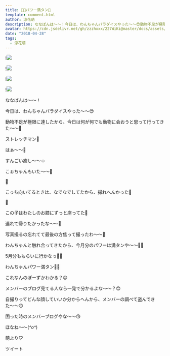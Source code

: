 ```yaml
---
title: 💪🏻パワー満タン🐩
template: comment.html
author: 涼花萌
description: ななばんは〜〜！今日は、わんちゃんパラダイスやった〜〜😍動物不足が極限に達したから、今日は何が何でも動物に会おうと思って行ってきた〜〜🤗ストレ...
avatar: https://cdn.jsdelivr.net/gh/zzzhxxx/227WiKi@master/docs/assets/photo/avatar/moe.jpg
date: "2018-04-28"
tags:
  - 涼花萌
---
```


!![](https://cdn.jsdelivr.net/gh/227WiKi/227WiKi-image@master/blog-image/moe-2018-04-28_1.jpg)

!![](https://cdn.jsdelivr.net/gh/227WiKi/227WiKi-image@master/blog-image/moe-2018-04-28_2.jpg)

!![](https://cdn.jsdelivr.net/gh/227WiKi/227WiKi-image@master/blog-image/moe-2018-04-28_3.jpg)

!![](https://cdn.jsdelivr.net/gh/227WiKi/227WiKi-image@master/blog-image/moe-2018-04-28_4.jpg)







ななばんは〜〜！





今日は、わんちゃんパラダイスやった〜〜😍






動物不足が極限に達したから、今日は何が何でも動物に会おうと思って行ってきた〜〜🤗









ストレッチマン🐩











はぁ〜〜💓







すんごい癒し〜〜☺️










こぉちゃんもいた〜〜💓




🐩









こっち向いてるときは、なでなでしてたから、撮れへんかった🙈














🐩









この子はわたしのお膝にずっと座ってた💓







連れて帰りたかったな〜〜💓













写真撮るの忘れてて最後の方焦って撮ったわ〜〜📸













わんちゃんと触れ合ってきたから、今月分のパワーは満タンや〜〜💪🏻







5月分ももらいに行かなっ💪🏻


















わんちゃんパワー満タン💪🏻










これなんのぽーずかわかる？😊





メンバーのブログ見てる人なら一発で分かるよな〜〜？😊








自撮りってどんな顔していいか分からへんから、メンバーの調べて盗んできた〜〜😙












困った時のメンバーブログやな〜〜😘
















ほなね〜〜(*^o^*)






萌より♡


ツイート



